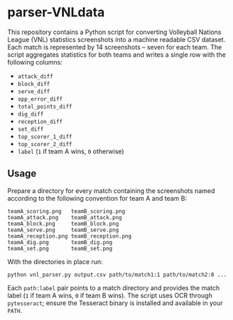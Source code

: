# parser-VNLdata

This repository contains a Python script for converting Volleyball Nations League
(VNL) statistics screenshots into a machine readable CSV dataset.  Each match
is represented by 14 screenshots – seven for each team.  The script aggregates
statistics for both teams and writes a single row with the following columns:

- `attack_diff`
- `block_diff`
- `serve_diff`
- `opp_error_diff`
- `total_points_diff`
- `dig_diff`
- `reception_diff`
- `set_diff`
- `top_scorer_1_diff`
- `top_scorer_2_diff`
- `label` (`1` if team A wins, `0` otherwise)

## Usage

Prepare a directory for every match containing the screenshots named according
to the following convention for team A and team B:

```
teamA_scoring.png   teamB_scoring.png
teamA_attack.png    teamB_attack.png
teamA_block.png     teamB_block.png
teamA_serve.png     teamB_serve.png
teamA_reception.png teamB_reception.png
teamA_dig.png       teamB_dig.png
teamA_set.png       teamB_set.png
```

With the directories in place run:

```
python vnl_parser.py output.csv path/to/match1:1 path/to/match2:0 ...
```

Each `path:label` pair points to a match directory and provides the match
label (`1` if team A wins, `0` if team B wins).  The script uses OCR through
`pytesseract`; ensure the Tesseract binary is installed and available in your
`PATH`.

